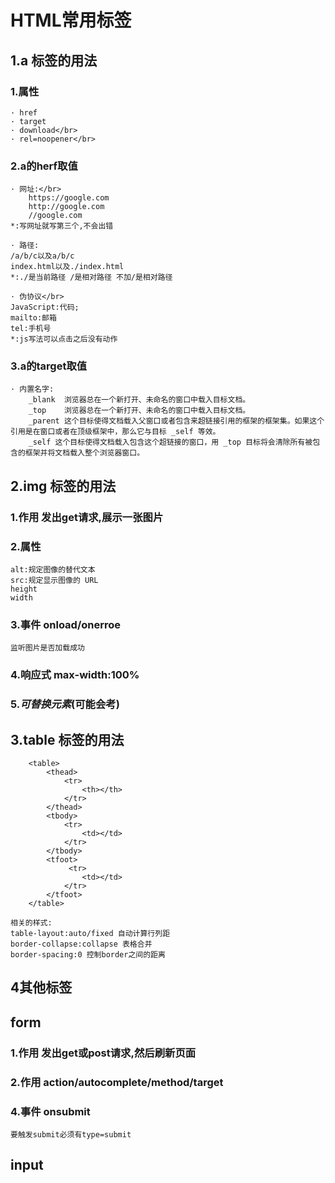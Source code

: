 # HTML常用标签
## 1.a 标签的用法
### 1.属性

    · href
    · target
    · download</br>
    · rel=noopener</br>

### 2.a的herf取值
    · 网址:</br>
        https://google.com
        http://google.com
        //google.com
    *:写网址就写第三个,不会出错

    · 路径:
    /a/b/c以及a/b/c
    index.html以及./index.html
    *:./是当前路径 /是相对路径 不加/是相对路径
    
    · 伪协议</br>
    JavaScript:代码;
    mailto:邮箱
    tel:手机号
    *:js写法可以点击之后没有动作
    

### 3.a的target取值
    · 内置名字:
        _blank  浏览器总在一个新打开、未命名的窗口中载入目标文档。
        _top    浏览器总在一个新打开、未命名的窗口中载入目标文档。
        _parent 这个目标使得文档载入父窗口或者包含来超链接引用的框架的框架集。如果这个引用是在窗口或者在顶级框架中，那么它与目标 _self 等效。
        _self 这个目标使得文档载入包含这个超链接的窗口，用 _top 目标将会清除所有被包含的框架并将文档载入整个浏览器窗口。

## 2.img 标签的用法
### 1.作用 发出get请求,展示一张图片
### 2.属性 
    alt:规定图像的替代文本
    src:规定显示图像的 URL
    height
    width
### 3.事件 onload/onerroe

    监听图片是否加载成功

### 4.响应式 max-width:100%

### 5._可替换元素_(可能会考)

## 3.table 标签的用法

```
    <table>
        <thead>
            <tr>
                <th></th>
            </tr>
        </thead>
        <tbody>
            <tr>
                <td></td>
            </tr>
        </tbody>
        <tfoot>
             <tr>
                <td></td>
            </tr>
        </tfoot>
    </table>
```
    相关的样式:
    table-layout:auto/fixed 自动计算行列距
    border-collapse:collapse 表格合并
    border-spacing:0 控制border之间的距离
## 4其他标签
## form
### 1.作用 发出get或post请求,然后刷新页面
### 2.作用 action/autocomplete/method/target
### 4.事件 onsubmit

    要触发submit必须有type=submit

## input